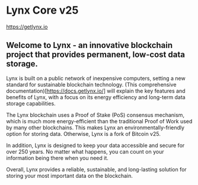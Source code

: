 Lynx Core v25
=======================================

https://getlynx.io

## Welcome to Lynx - an innovative blockchain project that provides permanent, low-cost data storage.

Lynx is built on a public network of inexpensive computers, setting a new standard for sustainable blockchain technology. (This comprehensive documentation)[https://docs.getlynx.io/] will explain the key features and benefits of Lynx, with a focus on its energy efficiency and long-term data storage capabilities.

The Lynx blockchain uses a Proof of Stake (PoS) consensus mechanism, which is much more energy-efficient than the traditional Proof of Work used by many other blockchains.   This makes Lynx an environmentally-friendly option for storing data. Otherwise, Lynx is a fork of Bitcoin v25.

In addition, Lynx is designed to keep your data accessible and secure for over 250 years. No matter what happens, you can count on your information being there when you need it.

Overall, Lynx provides a reliable, sustainable, and long-lasting solution for storing your most important data on the blockchain. 
